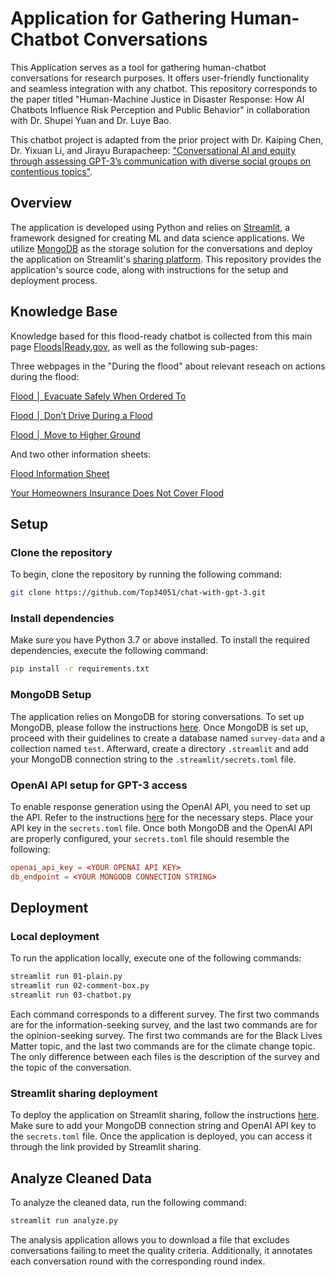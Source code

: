 # Application for Gathering Human-Chatbot Conversations

This Application serves as a tool for gathering human-chatbot conversations for research purposes. It offers user-friendly functionality and seamless integration with any chatbot. This repository corresponds to the paper titled "Human-Machine Justice in Disaster Response: How AI Chatbots Influence Risk Perception and Public Behavior" in collaboration with Dr. Shupei Yuan and Dr. Luye Bao. 

This chatbot project is adapted from the prior project with Dr. Kaiping Chen, Dr. Yixuan Li, and Jirayu Burapacheep:  ["Conversational AI and equity through assessing GPT-3’s communication with diverse social groups on contentious topics"]([https://www.nature.com/articles/s41598-024-51969-w]).


## Overview

The application is developed using Python and relies on [Streamlit](https://www.streamlit.io/), a framework designed for creating ML and data science applications. We utilize [MongoDB](https://www.mongodb.com/) as the storage solution for the conversations and deploy the application on Streamlit's [sharing platform](https://share.streamlit.io/). This repository provides the application's source code, along with instructions for the setup and deployment process.

## Knowledge Base

Knowledge based for this flood-ready chatbot is collected from this main page [Floods|Ready.gov](https://www.ready.gov/floods), as well as the following sub-pages:

Three webpages in the "During the flood" about relevant reseach on actions during the flood:

[Flood │ Evacuate Safely When Ordered To](https://community.fema.gov/ProtectiveActions/s/article/Flood-Evacuate-Safely-When-Ordered-To)

[Flood │ Don’t Drive During a Flood](https://community.fema.gov/ProtectiveActions/s/article/Flood-Dont-Drive-During-a-Flood)

[Flood │ Move to Higher Ground](https://community.fema.gov/ProtectiveActions/s/article/Flood-Move-to-Higher-Ground)

And two other information sheets:

[Flood Information Sheet](https://www.ready.gov/sites/default/files/2025-01/fema_flood-hazard-info-sheet.pdf)

[Your Homeowners Insurance Does Not Cover Flood](https://www.ready.gov/sites/default/files/2020-03/homeowners-does-not-cover-flooding.pdf)


## Setup

### Clone the repository

To begin, clone the repository by running the following command:

```bash
git clone https://github.com/Top34051/chat-with-gpt-3.git
```

### Install dependencies

Make sure you have Python 3.7 or above installed. To install the required dependencies, execute the following command:

```bash
pip install -r requirements.txt
```

### MongoDB Setup

The application relies on MongoDB for storing conversations. To set up MongoDB, please follow the instructions [here](https://docs.mongodb.com/manual/installation/). Once MongoDB is set up, proceed with their guidelines to create a database named `survey-data` and a collection named `test`. Afterward, create a directory `.streamlit` and add your MongoDB connection string to the `.streamlit/secrets.toml` file.

### OpenAI API setup for GPT-3 access

To enable response generation using the OpenAI API, you need to set up the API. Refer to the instructions [here](https://beta.openai.com/docs/developer-quickstart/your-api-keys) for the necessary steps. Place your API key in the `secrets.toml` file. Once both MongoDB and the OpenAI API are properly configured, your `secrets.toml` file should resemble the following:

```toml
openai_api_key = <YOUR OPENAI API KEY>
db_endpoint = <YOUR MONGODB CONNECTION STRING>
```

## Deployment

### Local deployment

To run the application locally, execute one of the following commands:

```bash
streamlit run 01-plain.py
streamlit run 02-comment-box.py
streamlit run 03-chatbot.py
```

Each command corresponds to a different survey. The first two commands are for the information-seeking survey, and the last two commands are for the opinion-seeking survey. The first two commands are for the Black Lives Matter topic, and the last two commands are for the climate change topic. The only difference between each files is the description of the survey and the topic of the conversation.

### Streamlit sharing deployment

To deploy the application on Streamlit sharing, follow the instructions [here](https://docs.streamlit.io/en/stable/deploy_streamlit_app.html). Make sure to add your MongoDB connection string and OpenAI API key to the `secrets.toml` file. Once the application is deployed, you can access it through the link provided by Streamlit sharing.

## Analyze Cleaned Data

To analyze the cleaned data, run the following command:

```bash
streamlit run analyze.py
```

The analysis application allows you to download a file that excludes conversations failing to meet the quality criteria. Additionally, it annotates each conversation round with the corresponding round index.

